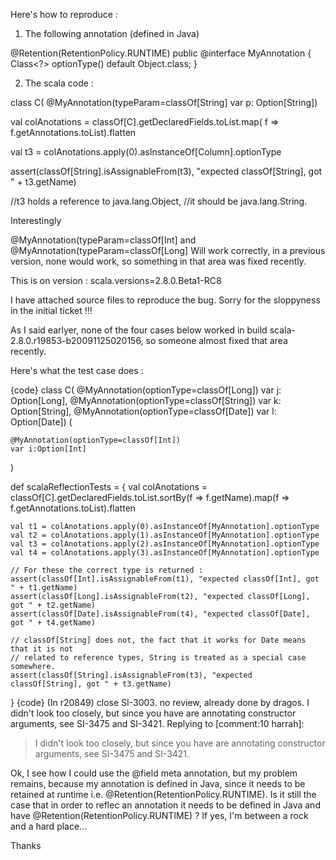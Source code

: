 Here's how to reproduce :

1) The following annotation (defined in Java)

@Retention(RetentionPolicy.RUNTIME)
public @interface MyAnnotation {
    Class<?> optionType() default Object.class;
}

2) The scala code :

class C(
 @MyAnnotation(typeParam=classOf[String] 
 var p: Option[String])


val colAnotations =
   classOf[C].getDeclaredFields.toList.map(
   f => f.getAnnotations.toList).flatten

val t3 = colAnotations.apply(0).asInstanceOf[Column].optionType

assert(classOf[String].isAssignableFrom(t3), 
  "expected classOf[String], got " + t3.getName)

//t3 holds a reference to java.lang.Object,
//it should be java.lang.String.

Interestingly 

@MyAnnotation(typeParam=classOf[Int] and
@MyAnnotation(typeParam=classOf[Long] 
Will work correctly, in a previous version,
none would work, so something in that area
was fixed recently.

This is on version : scala.versions=2.8.0.Beta1-RC8

I have attached source files to reproduce the bug.
Sorry for the sloppyness in the initial ticket !!!

As I said earlyer, none of the four cases below worked in
build scala-2.8.0.r19853-b20091125020156, so someone almost
fixed that area recently.

Here's what the test case does :

{code}
  class C(
    @MyAnnotation(optionType=classOf[Long]) var j: Option[Long],
    @MyAnnotation(optionType=classOf[String]) var k: Option[String],
    @MyAnnotation(optionType=classOf[Date]) var l: Option[Date]) (

    @MyAnnotation(optionType=classOf[Int])
    var i:Option[Int]
  )
    
  def scalaReflectionTests = {
    val colAnotations =
      classOf[C].getDeclaredFields.toList.sortBy(f => f.getName).map(f => f.getAnnotations.toList).flatten

    val t1 = colAnotations.apply(0).asInstanceOf[MyAnnotation].optionType
    val t2 = colAnotations.apply(1).asInstanceOf[MyAnnotation].optionType
    val t3 = colAnotations.apply(2).asInstanceOf[MyAnnotation].optionType
    val t4 = colAnotations.apply(3).asInstanceOf[MyAnnotation].optionType

    // For these the correct type is returned :
    assert(classOf[Int].isAssignableFrom(t1), "expected classOf[Int], got " + t1.getName)
    assert(classOf[Long].isAssignableFrom(t2), "expected classOf[Long], got " + t2.getName)
    assert(classOf[Date].isAssignableFrom(t4), "expected classOf[Date], got " + t4.getName)

    // classOf[String] does not, the fact that it works for Date means that it is not
    // related to reference types, String is treated as a special case somewhere. 
    assert(classOf[String].isAssignableFrom(t3), "expected classOf[String], got " + t3.getName)
  }
{code}
(In r20849) close SI-3003. no review, already done by dragos.
I didn't look too closely, but since you have are annotating constructor arguments, see SI-3475 and SI-3421.
Replying to [comment:10 harrah]:
> I didn't look too closely, but since you have are annotating constructor 
> arguments, see SI-3475 and SI-3421.

Ok, I see how I could use the @field meta annotation, but my problem
remains, because my annotation is defined in Java, since it needs
to be retained at runtime i.e. @Retention(RetentionPolicy.RUNTIME).
Is it still the case that in order to reflec an annotation it needs 
to be defined in Java and have @Retention(RetentionPolicy.RUNTIME) ?
If yes, I'm between a rock and a hard place...

Thanks
